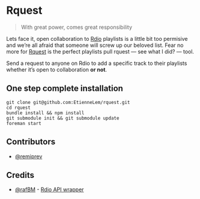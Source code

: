 # Rquest

> With great power, comes great responsibility

Lets face it, open collaboration to [Rdio](http://rdio.com/home) playlists is a little bit too permisive and we’re all afraid that someone will screw up our beloved list.
Fear no more for [Rquest](http://rquest.herokuapp.com) is the perfect playlists pull rquest — see what I did? — tool.

Send a request to anyone on Rdio to add a specific track to their playlists whether it’s open to collaboration **or not**.

## One step complete installation
```
git clone git@github.com:EtienneLem/rquest.git
cd rquest
bundle install && npm install
git submodule init && git submodule update
foreman start

```

## Contributors
- [@remiprev](https://github.com/remiprev)

## Credits
- [@rafBM](https://github.com/rafBM) - [Rdio API wrapper](https://github.com/EtienneLem/rquest/blob/master/lib/rquest/rdio.rb)
